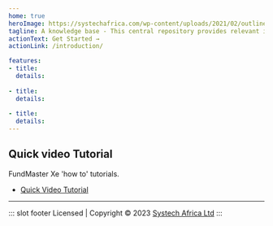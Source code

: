 ```yaml
---
home: true
heroImage: https://systechafrica.com/wp-content/uploads/2021/02/outline-fundmaster.png
tagline: A knowledge base - This central repository provides relevant information on how to run various end-to-end processes in FundMaster and its peripheral products
actionText: Get Started →
actionLink: /introduction/

features:
- title:
  details: 
  
- title: 
  details: 
  
- title: 
  details:
---
```

## Quick video Tutorial
FundMaster Xe 'how to' tutorials.
- [Quick Video Tutorial](https://www.systechafrica.com)
---
 ::: slot footer
 Licensed | Copyright © 2023 [Systech Africa Ltd](https://systechafrica.com/)
:::